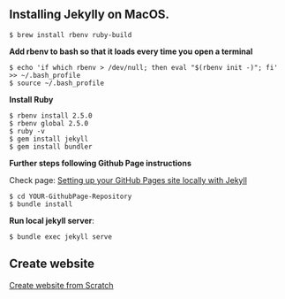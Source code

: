 ## Installing Jekylly on MacOS.

`$ brew install rbenv ruby-build`

**Add rbenv to bash so that it loads every time you open a terminal** 

```
$ echo 'if which rbenv > /dev/null; then eval "$(rbenv init -)"; fi' >> ~/.bash_profile
$ source ~/.bash_profile
```
**Install Ruby**
```
$ rbenv install 2.5.0
$ rbenv global 2.5.0
$ ruby -v
$ gem install jekyll
$ gem install bundler
```
**Further steps following Github Page instructions**

Check page: [Setting up your GitHub Pages site locally with Jekyll](https://help.github.com/articles/setting-up-your-github-pages-site-locally-with-jekyll/)

```
$ cd YOUR-GithubPage-Repository
$ bundle install 
```

**Run local jekyll server**:

`$ bundle exec jekyll serve`

## Create website
[Create website from Scratch](https://medium.com/@robcobbable/make-a-resume-website-from-scratch-991845147ec)
